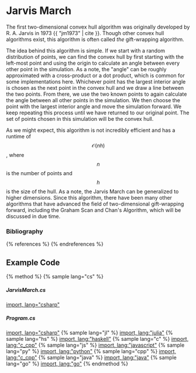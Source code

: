 # Jarvis March

The first two-dimensional convex hull algorithm was originally developed by R. A. Jarvis in 1973 {{ "jm1973" | cite }}.
Though other convex hull algorithms exist, this algorithm is often called *the* gift-wrapping algorithm.

The idea behind this algorithm is simple.
If we start with a random distribution of points, we can find the convex hull by first starting with the left-most point and using the origin to calculate an angle between every other point in the simulation.
As a note, the "angle" can be roughly approximated with a cross-product or a dot product, which is common for some implementations here.
Whichever point has the largest interior angle is chosen as the next point in the convex hull and we draw a line between the two points.
From there, we use the two known points to again calculate the angle between all other points in the simulation.
We then choose the point with the largest interior angle and move the simulation forward.
We keep repeating this process until we have returned to our original point.
The set of points chosen in this simulation will be the convex hull.

As we might expect, this algorithm is not incredibly efficient and has a runtime of $$\mathcal{O}(nh)$$, where $$n$$ is the number of points and $$h$$ is the size of the hull.
As a note, the Jarvis March can be generalized to higher dimensions.
Since this algorithm, there have been many other algorithms that have advanced the field of two-dimensional gift-wrapping forward, including the Graham Scan and Chan's Algorithm, which will be discussed in due time.

### Bibliography

{% references %} {% endreferences %}

## Example Code

{% method %}
{% sample lang="cs" %}
##### JarvisMarch.cs
[import, lang="csharp"](code/csharp/JarvisMarch.cs)
##### Program.cs
[import, lang="csharp"](code/csharp/Program.cs)
{% sample lang="jl" %}
[import, lang:"julia"](code/julia/jarvis.jl)
{% sample lang="hs" %}
[import, lang:"haskell"](code/haskell/jarvisMarch.hs)
{% sample lang="c" %}
[import, lang:"c_cpp"](code/c/jarvis_march.c)
{% sample lang="js" %}
[import, lang:"javascript"](code/javascript/jarvis-march.js)
{% sample lang="py" %}
[import, lang:"python"](code/python/jarvis_march.py)
{% sample lang="cpp" %}
[import, lang:"c_cpp"](code/c++/jarvis_march.cpp)
{% sample lang="java" %}
[import, lang:"java"](code/java/JarvisMarch.java)
{% sample lang="go" %}
[import, lang:"go"](code/golang/jarvis.go)
{% endmethod %}

<script>
MathJax.Hub.Queue(["Typeset",MathJax.Hub]);
</script>
